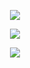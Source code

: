 <p align="center">
  <img src="https://readme-typing-svg.demolab.com?font=Fira+Code&weight=100&size=25&pause=1000&color=F713DF&center=true&random=false&width=435&lines=Hey+my+name+is+Khan">
</p>
<p align="center">
<img src="https://readme-typing-svg.demolab.com?font=Fira+Code&weight=100&size=25&pause=1000&color=F713DF&center=true&random=false&width=435&lines=and">
</p>
<p align="center">
<img src="https://readme-typing-svg.demolab.com?font=Fira+Code&weight=100&size=25&pause=1000&color=F713DF&center=true&random=false&width=435&lines=I+am+street+photographer">
</p>
